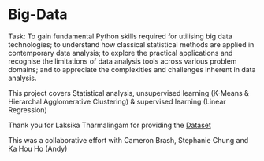 # Big-Data

Task:
To gain fundamental Python skills required for utilising big data technologies; 
to understand how classical statistical methods are applied in contemporary data analysis; 
to explore the practical applications and recognise the limitations of data analysis tools across various problem domains; 
and to appreciate the complexities and challenges inherent in data analysis.

This project covers Statistical analysis, unsupervised learning (K-Means & Hierarchal Agglomerative Clustering)
& supervised learning (Linear Regression)

Thank you for Laksika Tharmalingam for providing the [Dataset](https://www.kaggle.com/datasets/uom190346a/sleep-health-and-lifestyle-dataset)

This was a collaborative effort with Cameron Brash, Stephanie Chung and Ka Hou Ho (Andy)
